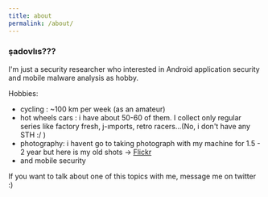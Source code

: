 ```yaml
---
title: about
permalink: /about/
---
```


### şadovlıs???

I'm just a security researcher who interested in Android application security and mobile malware analysis as hobby.

Hobbies:
- cycling : ~100 km per week (as an amateur)
- hot wheels cars : i have about 50-60 of them. I collect only regular series like factory fresh, j-ımports, retro racers...(No, i don't have any STH :/ )
- photography: i havent go to taking photograph with my machine for 1.5 - 2 year but here is my old shots -> [Flickr](https://www.flickr.com/photos/farukarslan/)
- and mobile security

If you want to talk about one of this topics with me, message me on twitter :)
